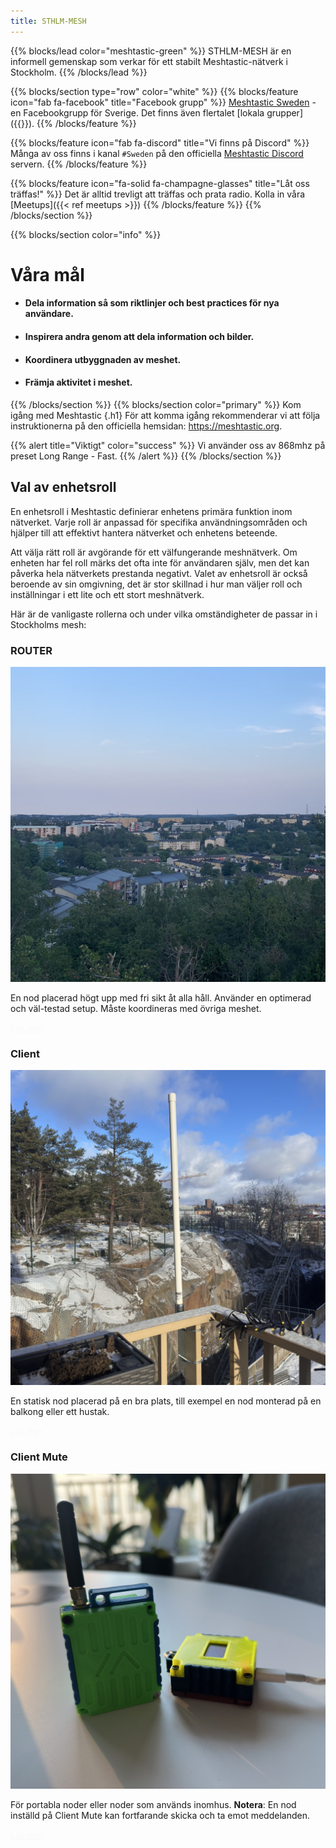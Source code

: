 ```yaml
---
title: STHLM-MESH
---
```

<style>
#td-cover-block-0 {
  background-image: url(/background-map.png);
}
@media only screen and (min-width: 1200px) {
  #td-cover-block-0 {
    background-image: url(/background-map.png);
  }
}
</style>
<section id="td-cover-block-0" class="row td-cover-block td-cover-block--height-med">
</section>


{{% blocks/lead color="meshtastic-green" %}}
STHLM-MESH är en informell gemenskap som verkar för ett stabilt Meshtastic-nätverk i Stockholm.
{{% /blocks/lead %}}

{{% blocks/section type="row" color="white" %}}
{{% blocks/feature icon="fab fa-facebook" title="Facebook grupp" %}}
<a href="https://www.facebook.com/groups/815331140404197" target="_blank" rel="noopener noreferrer">Meshtastic Sweden</a> - en Facebookgrupp för Sverige. Det finns även flertalet [lokala grupper]({{<ref communities.md >}}).
{{% /blocks/feature %}}

{{% blocks/feature icon="fab fa-discord" title="Vi finns på Discord" %}}
Många av oss finns i kanal `#Sweden` på den officiella 
<a href="https://discord.gg/meshtastic-867578229534359593" target="_blank" rel="noopener noreferrer">Meshtastic Discord</a> servern.
{{% /blocks/feature %}}

{{% blocks/feature icon="fa-solid fa-champagne-glasses" title="Låt oss träffas!" %}}
Det är alltid trevligt att träffas och prata radio. Kolla in våra [Meetups]({{< ref meetups >}})
{{% /blocks/feature %}}
{{% /blocks/section %}}

{{% blocks/section color="info" %}}
# Våra mål
* <h4>Dela information så som riktlinjer och best practices för nya användare.</h4>
* <h4>Inspirera andra genom att dela information och bilder.</h4>
* <h4>Koordinera utbyggnaden av meshet.</h4>
* <h4>Främja aktivitet i meshet.</h4>

{{% /blocks/section %}}
{{% blocks/section color="primary"  %}}
Kom igång med Meshtastic
{.h1}
För att komma igång rekommenderar vi att följa instruktionerna på den officiella hemsidan: https://meshtastic.org.


{{% alert title="Viktigt" color="success" %}}
Vi använder oss av 868mhz på preset Long Range - Fast.
{{% /alert %}}
{{% /blocks/section %}}

<!-- Det finns garanterat bättre sätt att göra detta på... --> 
<section class="row td-box td-box--white td-box--height-auto" style="padding-bottom: 0px !important;">
<div class="col">
<div class="container">
<h1 id="val-av-enhetsroll">Val av enhetsroll<a class="td-heading-self-link" href="#val-av-enhetsroll" aria-label="Heading self-link"></a></h1>
<p>En enhetsroll i Meshtastic definierar enhetens primära funktion inom nätverket. Varje roll är anpassad för specifika användningsområden och hjälper till att effektivt hantera nätverket och enhetens beteende.</p> 

<p>Att välja rätt roll är avgörande för ett välfungerande meshnätverk. Om enheten har fel roll märks det ofta inte för användaren själv, men det kan påverka hela nätverkets prestanda negativt. Valet av enhetsroll är också beroende av sin omgivning, det är stor skillnad i hur man väljer roll och inställningar i ett lite och ett stort meshnätverk.</p>

<p>Här är de vanligaste rollerna och under vilka omständigheter de passar in i Stockholms mesh:</p>
</div>
</div>
</section>
<div class="container my-4">
    <div class="row g-4">
        <div class="col-lg-4">
            <div class="card" >
                <h3 class="card-header"><b>ROUTER</b></h3>
                <img src="/router.jpeg" class="card-img-top" alt="...">
                <div class="card-body">
                    <p class="card-text">En nod placerad högt upp med fri sikt åt alla håll. Använder en optimerad och väl-testad setup. Måste koordineras med övriga meshet.<p>
                    <a href="/docs/device_role/#router" class="btn btn-primary" style="color: #f9f9f9 !important;">Läs mer</a>
                </div>
            </div>
        </div>
        <div class="col-lg-4">
            <div class="card" >
                <h3 class="card-header"><b>Client</b></h3>
                <img src="/client.jpeg" class="card-img-top" alt="...">
                <div class="card-body">
                    <p class="card-text">En statisk nod placerad på en bra plats, till exempel en nod monterad på en balkong eller ett hustak.<p>
                    <a href="/docs/device_role/#client" class="btn btn-primary" style="color: #f9f9f9 !important;">Läs mer</a>
                </div>
            </div>
        </div>
        <div class="col-lg-4">
            <div class="card" >
                <h3 class="card-header"><b>Client Mute</b></h3>
                <img src="/client_mute.jpeg" class="card-img-top" alt="...">
                <div class="card-body">
                    <p class="card-text">För portabla noder eller noder som används inomhus. <b>Notera</b>: En nod inställd på Client Mute kan fortfarande skicka och ta emot meddelanden.<p>
                    <a href="/docs/device_role/#client-mute" class="btn btn-primary" style="color: #f9f9f9 !important;">Läs mer</a>
                </div>
            </div>
        </div>
    </div>
</div>